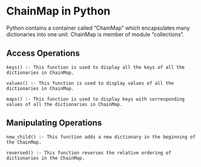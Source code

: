 # ChainMap in Python
Python contains a container called “ChainMap” which encapsulates many dictionaries into one unit. ChainMap is member of module “collections“.

## Access Operations
```
keys() :- This function is used to display all the keys of all the dictionaries in ChainMap.

values() :- This function is used to display values of all the dictionaries in ChainMap.

maps() :- This function is used to display keys with corresponding values of all the dictionaries in ChainMap.
```

## Manipulating Operations
```
new_child() :- This function adds a new dictionary in the beginning of the ChainMap.

reversed() :- This function reverses the relative ordering of dictionaries in the ChainMap.
```
